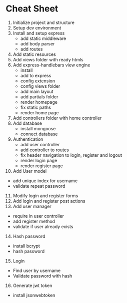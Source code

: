 # Cheat Sheet

1. Initialize project and structure
2. Setup dev environment
3. Install and setup express
   * add static middleware
   * add body parser
   * add routes
4. Add static resources
5. Add views folder with ready htmls
6. Add express-handlebars view engine
   * install
   * add to express
   * config extension
   * config views folder
   * add main layout
   * add partials folder
   * render homepage
   * fix static paths
   * render home page
7. Add controllers folder with home controller
8. Add database
   * install mongoose
   * connect database
9. Authentication
   * add user controller
   * add controller to routes
   * fix header navigation to login, register and logout
   * render login page
   * render register page
10. Add User model
   * add unique index for username
   * validate repeat password
11. Modify login and register forms
12. Add login and register post actions
13. Add user manager
   * require in user controller
   * add register method 
   * validate if user already exists
14. Hash password
   * install bcrypt
   * hash password
15. Login
   * Find user by username
   * Validate password with hash
16. Generate jwt token
   * install jsonwebtoken